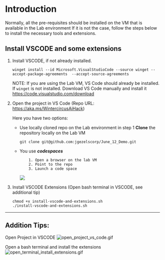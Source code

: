 # Introduction

Normally, all the pre-requisites should be installed on the VM that is available in the Lab environment
If it is not the case, follow the steps below to install the necessary tools and extensions. 

## Install VSCODE and some extensions

1. Install VSCODE, if not already installed.
    ```
    winget install --id Microsoft.VisualStudioCode --source winget --accept-package-agreements  --accept-source-agreements
    ```
   NOTE: If you are using the Lab VM, VS Code should already be installed. 
   If `winget` is not installed. Download VS Code manually and install it https://code.visualstudio.com/download


2. Open the project in VS Code (Repo URL: https://aka.ms/WintercircusAiHack)

    Here you have two options:

    * Use locally cloned repo on the Lab environment in step 1
       **Clone** the repository locally on the Lab VM
       ```
       git clone git@github.com:jgezelscorp/June_12_Demo.git
       ```
    * You use ***codespaces***
       ```
           1. Open a browser on the lab VM
           2. Point to the repo
           3. Launch a code space
       ```
       ![](./../images/codespaces.png)

    
3. Install VSCODE Extensions (Open bash terminal in VSCODE, see additional tip)

    ```
    chmod +x install-vscode-and-extensions.sh
    ./install-vscode-and-extensions.sh
    ```


---

## Addition Tips:
Open Project in VSCODE
![open_project_vs_code.gif](../images/open_project_vs_code.gif)


Open a bash terminal and install the extensions
![open_terminal_install_extensions.gif](../images/open_terminal_install_extensions.gif)